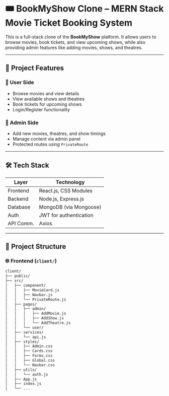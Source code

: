 # 🎟️ BookMyShow Clone – MERN Stack Movie Ticket Booking System

This is a full-stack clone of the **BookMyShow** platform. It allows users to browse movies, book tickets, and view upcoming shows, while also providing admin features like adding movies, shows, and theatres.

---

## 🚀 Project Features

### 👥 User Side
- Browse movies and view details
- View available shows and theatres
- Book tickets for upcoming shows
- Login/Register functionality

### 🔐 Admin Side
- Add new movies, theatres, and show timings
- Manage content via admin panel
- Protected routes using `PrivateRoute`

---

## 🛠️ Tech Stack

| Layer     | Technology                     |
|-----------|--------------------------------|
| Frontend  | React.js, CSS Modules          |
| Backend   | Node.js, Express.js            |
| Database  | MongoDB (via Mongoose)         |
| Auth      | JWT for authentication         |
| API Comm. | Axios                          |

---

## 📁 Project Structure

### 🌐 Frontend (`client/`)
```bash
client/
├── public/
├── src/
│   ├── component/
│   │   ├── MovieCard.js
│   │   ├── Navbar.js
│   │   └── PrivateRoute.js
│   ├── pages/
│   │   ├── admin/
│   │   │   ├── AddMovie.js
│   │   │   ├── AddShow.js
│   │   │   └── AddTheatre.js
│   │   └── user/
│   ├── services/
│   │   └── api.js
│   ├── styles/
│   │   ├── Admin.css
│   │   ├── Cards.css
│   │   ├── Forms.css
│   │   ├── Global.css
│   │   └── Navbar.css
│   ├── utils/
│   │   └── auth.js
│   ├── App.js
│   ├── index.js
│   └── ...
